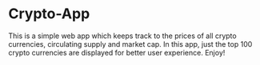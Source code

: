 # Crypto-App
This is a simple web app which keeps track to the prices of all crypto currencies, circulating supply and market cap.
In this app, just the top 100 crypto currencies are displayed for better user experience.
Enjoy!
